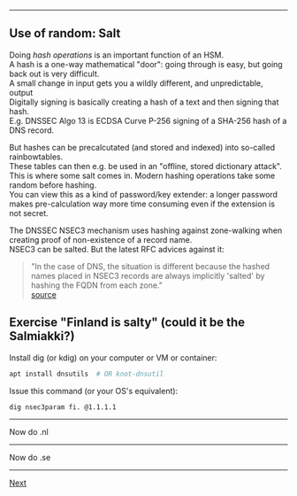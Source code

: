 ---------------------
## Use of random: Salt
Doing *hash operations* is an important function of an HSM.  
A hash is a one-way mathematical "door": going through is easy, but going back out is very difficult.  
A small change in input gets you a wildly different, and unpredictable, output  
Digitally signing is basically creating a hash of a text and then signing that hash.  
E.g. DNSSEC Algo 13 is ECDSA Curve P-256 signing of a SHA-256 hash of a DNS record.

But hashes can be precalcutated (and stored and indexed) into so-called rainbowtables.  
These tables can then e.g. be used in an "offline, stored dictionary attack".  
This is where some salt comes in. Modern hashing operations take some random before hashing.  
You can view this as a kind of password/key extender: a longer password
makes pre-calculation way more time consuming even if the extension is not secret.  

The DNSSEC NSEC3 mechanism uses hashing against zone-walking when creating proof of non-existence of a record name.  
NSEC3 can be salted. But the latest RFC advices against it:
> "In the case of DNS, the situation is different because the hashed
> names placed in NSEC3 records are always implicitly 'salted' by
> hashing the FQDN from each zone."  
[source](https://datatracker.ietf.org/doc/html/rfc9276#name-salt)

## Exercise "Finland is salty" (could it be the Salmiakki?)
Install dig (or kdig) on your computer or VM or container:
``` bash
apt install dnsutils  # OR knot-dnsutil
```
Issue this command (or your OS's equivalent):
``` bash
dig nsec3param fi. @1.1.1.1
```
--------------------
Now do .nl

--------------------
Now do .se

--------------------
[Next](https://github.com/niek-sidn/hsm_workshop_nethsm/blob/main/Slide08.md)
